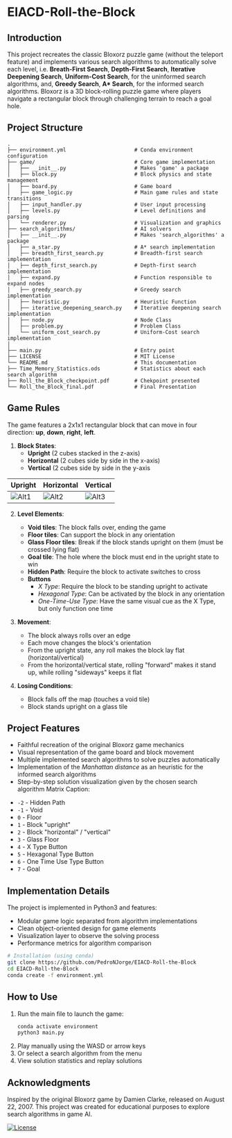 # EIACD-Roll-the-Block

## Introduction
This project recreates the classic Bloxorz puzzle game (without the teleport feature) and implements various search algorithms to automatically solve each level, i.e. **Breath-First Search**, **Depth-First Search**, **Iterative Deepening Search**, **Uniform-Cost Search**, for the uninformed search algorithms, and, **Greedy Search**, **A\* Search**, for the informed search algorithms. Bloxorz is a 3D block-rolling puzzle game where players navigate a rectangular block through challenging terrain to reach a goal hole.

## Project Structure

```
.
├── environment.yml                      # Conda environment configuration
├── game/                                # Core game implementation
│   ├── __init__.py                      # Makes 'game' a package
│   ├── block.py                         # Block physics and state management
│   ├── board.py                         # Game board
│   ├── game_logic.py                    # Main game rules and state transitions
│   ├── input_handler.py                 # User input processing
│   ├── levels.py                        # Level definitions and parsing
│   └── renderer.py                      # Visualization and graphics
├── search_algorithms/                   # AI solvers
│   ├── __init__.py                      # Makes 'search_algorithms' a package
│   ├── a_star.py                        # A* search implementation
│   ├── breadth_first_search.py          # Breadth-first search implementation
│   ├── depth_first_search.py            # Depth-first search implementation
│   ├── expand.py                        # Function responsible to expand nodes
│   ├── greedy_search.py                 # Greedy search implementation
│   ├── heuristic.py                     # Heuristic Function
│   ├── iterative_deepening_search.py    # Iterative deepening search implementation
│   ├── node.py                          # Node Class
│   ├── problem.py                       # Problem Class
│   └── uniform_cost_search.py           # Uniform-Cost search implementation
│
├── main.py                              # Entry point
├── LICENSE                              # MIT License
└── README.md                            # This documentation
├── Time_Memory_Statistics.ods           # Statistics about each search algorithm
├── Roll_the_Block_checkpoint.pdf        # Chekpoint presented
└── Roll_the_Block_final.pdf             # Final Presentation
```

## Game Rules
The game features a 2x1x1 rectangular block that can move in four direction: **up**, **down**, **right**, **left**.
1. **Block States**:
   - **Upright** (2 cubes stacked in the z-axis)
   - **Horizontal** (2 cubes side by side in the x-axis)
   - **Vertical** (2 cubes side by side in the y-axis
  
<div align="center">

|Upright|Horizontal|Vertical|
|-|-|-|
| ![Alt1](https://github.com/user-attachments/assets/2ea5e162-915a-4098-86b0-59b527e1b5da) | ![Alt2](https://github.com/user-attachments/assets/9c52ab50-6608-48c8-ab20-5d31e0707092) | ![Alt3](https://github.com/user-attachments/assets/6b428657-d946-4903-8bdc-c4ae601ce78e) |

</div>

2. **Level Elements**:
   - **Void tiles**: The block falls over, ending the game
   - **Floor tiles**: Can support the block in any orientation
   - **Glass Floor tiles**: Break if the block stands upright on them (must be crossed lying flat)
   - **Goal tile**: The hole where the block must end in the upright state to win
   - **Hidden Path**: Require the block to activate switches to cross
   - **Buttons**
     * *X Type*: Require the block to be standing upright to activate
     * *Hexagonal Type*: Can be activated by the block in any orientation
     * *One-Time-Use Type*: Have the same visual cue as the X Type, but only function one time

3. **Movement**:
   - The block always rolls over an edge
   - Each move changes the block's orientation
   - From the upright state, any roll makes the block lay flat (horizontal/vertical)
   - From the horizontal/vertical state, rolling "forward" makes it stand up, while rolling "sideways" keeps it flat

4. **Losing Conditions**:
   - Block falls off the map (touches a void tile)
   - Block stands upright on a glass tile

## Project Features
- Faithful recreation of the original Bloxorz game mechanics
- Visual representation of the game board and block movement
- Multiple implemented search algorithms to solve puzzles automatically
- Implementation of the *Manhattan distance* as an heuristic for the informed search algorithms
- Step-by-step solution visualization given by the chosen search algorithm
Matrix Caption: </br>
* `-2` - Hidden Path
* `-1` - Void
* `0` - Floor
* `1` - Block "upright"
* `2` - Block "horizontal" / "vertical"
* `3` - Glass Floor
* `4` - X Type Button
* `5` - Hexagonal Type Button
* `6` - One Time Use Type Button
* `7` - Goal

## Implementation Details
The project is implemented in Python3 and features:
- Modular game logic separated from algorithm implementations
- Clean object-oriented design for game elements
- Visualization layer to observe the solving process
- Performance metrics for algorithm comparison

```bash
# Installation (using conda)
git clone https://github.com/PedroNJorge/EIACD-Roll-the-Block
cd EIACD-Roll-the-Block
conda create -f environment.yml
```

## How to Use
1. Run the main file to launch the game:
   ```bash
   conda activate environment
   python3 main.py
   ```
2. Play manually using the WASD or arrow keys
3. Or select a search algorithm from the menu
4. View solution statistics and replay solutions

## Acknowledgments
Inspired by the original Bloxorz game by Damien Clarke, released on August 22, 2007. This project was created for educational purposes to explore search algorithms in game AI.

[![License](https://img.shields.io/badge/license-MIT-blue.svg)](LICENSE)

